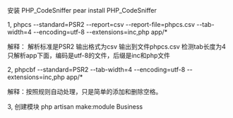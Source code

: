 
安装 PHP_CodeSniffer
pear install PHP_CodeSniffer

1, phpcs --standard=PSR2 --report=csv --report-file=phpcs.csv --tab-width=4 --encoding=utf-8 --extensions=inc,php app/*

解释： 解析标准是PSR2 输出格式为csv 输出到文件phpcs.csv 检测tab长度为4  只解析app下面，编码是utf-8的文件，后缀是inc和php文件

2, phpcbf --standard=PSR2 --tab-width=4 --encoding=utf-8 --extensions=inc,php app/*

解释：按照规则自动处理，只是简单的添加和删除空格。

3, 创建模块
php artisan make:module Business


